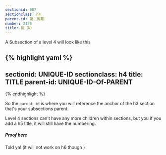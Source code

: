 ```yaml
---
sectionid: 007
sectionclass: h4
parent-id: 第二周期
number: 3125
title: 氮（N）
---
```

A Subsection of a level 4 will look like this

{% highlight yaml %}
---
sectionid: UNIQUE-ID
sectionclass: h4
title: TITLE
parent-id: UNIQUE-ID-Of-PARENT
---
{% endhighlight %}

So the `parent-id` is where you will reference the anchor of the h3 section that's your subsections parent.

Level 4 sections can't have any more children within sections, but you if you add a h5 title, it will still have the numbering.

##### Proof here

Told ya! (it will not work on h6 though )
